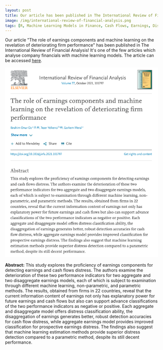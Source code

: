 ```yaml
---
layout: post
title: Our article has been published in The International Review of Financial Analysis! 
image: /img/international-review-of-financial-analysis.png
tags: [R, Machine Learning Models in Finance, Cash Flows, Earnings, Distress Prediction, Machine Learning, Estimation Methods]
---
```



Our article "The role of earnings components and machine learning on the revelation of deteriorating firm performance" has been published in The International Review of Financial Analysis! It's one of the few articles which analyse company financials with machine learning models. The article can be accessed [here](https://www.sciencedirect.com/science/article/abs/pii/S1057521921001332).

![The role of earnings components and machine learning on the revelation of deteriorating firm performance](/img/machine-learning-models-in-finance.png)

**Abstract:**
This study explores the proficiency of earnings components for detecting earnings and cash flows distress. The authors examine the deterioration of these two performance indicators for two aggregate and two disaggregate earnings models, each of which is subject to examination through different machine learning, non-parametric, and parametric methods. The results, obtained from firms in 22 countries, reveal that the current information content of earnings not only has explanatory power for future earnings and cash flows but also can support advance classifications of the two performance indicators as negative or positive. Each aggregate and disaggregate model offers distress classification ability, the disaggregation of earnings generates better, robust detection accuracies for cash flow distress, while aggregate earnings model provides improved classification for prospective earnings distress. The findings also suggest that machine learning estimation methods provide superior distress detection compared to a parametric method, despite its still decent performance.


